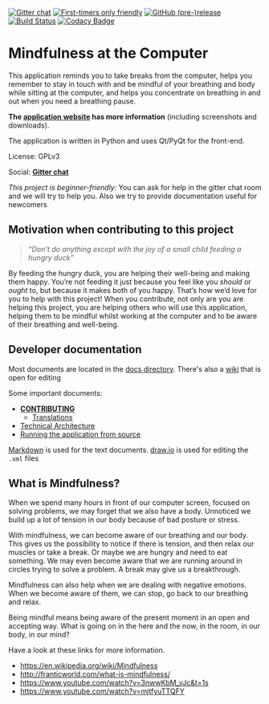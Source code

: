 [![Gitter chat](https://badges.gitter.im/gitterHQ/gitter.png)](https://gitter.im/mindfulness-at-the-computer/Lobby)
[![First-timers only friendly](https://img.shields.io/badge/first--timers--only-friendly-blue.svg)](http://www.firsttimersonly.com/)
[![GitHub (pre-)release](https://img.shields.io/github/release/mindfulness-at-the-computer/mindfulness-at-the-computer/all.svg)](https://github.com/mindfulness-at-the-computer/mindfulness-at-the-computer/releases/latest)
[![Build Status](https://travis-ci.org/mindfulness-at-the-computer/mindfulness-at-the-computer.svg?branch=master)](https://travis-ci.org/mindfulness-at-the-computer/mindfulness-at-the-computer)
[![Codacy Badge](https://api.codacy.com/project/badge/Grade/756cef9767da460e8f983131f5156825)](https://www.codacy.com/app/SunyataZero/mindfulness-at-the-computer?utm_source=github.com&amp;utm_medium=referral&amp;utm_content=mindfulness-at-the-computer/mindfulness-at-the-computer&amp;utm_campaign=Badge_Grade)
<!--
[![codecov](https://codecov.io/gh/mindfulness-at-the-computer/mindfulness-at-the-computer/branch/master/graph/badge.svg)](https://codecov.io/gh/mindfulness-at-the-computer/mindfulness-at-the-computer)
[![Total number of downloads](https://img.shields.io/github/downloads/mindfulness-at-the-computer/mindfulness-at-the-computer/total.svg)](https://github.com/mindfulness-at-the-computer/mindfulness-at-the-computer/releases)
-->

# Mindfulness at the Computer

This application reminds you to take breaks from the computer, helps you
remember to stay in touch with and be mindful of your breathing and body
while sitting at the computer, and helps you concentrate on breathing
in and out when you need a breathing pause.

**The [application website](https://mindfulness-at-the-computer.github.io)
has more information** (including screenshots and downloads).

The application is written in Python and uses Qt/PyQt for the front-end.

License: GPLv3

Social: [**Gitter chat**](https://gitter.im/mindfulness-at-the-computer/Lobby)

*This project is beginner-friendly:* You can ask for help in the gitter
chat room and we will try to help you. Also we try to provide documentation
useful for newcomers

## Motivation when contributing to this project

> *“Don't do anything except with the joy of a small child feeding a hungry duck”*

By feeding the hungry duck, you are helping their well-being and making them happy. You’re not feeding it just because you feel like you *should* or *ought* to, but because it makes both of you happy. That’s how we’d love for you to help with this project! When you contribute, not only are you are helping this project, you are helping others who will use this application, helping them to be mindful whilst working at the computer and to be aware of their breathing and well-being. 

## Developer documentation

Most documents are located in the [docs directory](docs/). There's also a [wiki](wiki) that is open for editing

Some important documents:
* [**CONTRIBUTING**](CONTRIBUTING.md)
  * [Translations](CONTRIBUTING.md#translations)
* [Technical Architecture](docs/tech-architecture.md)
* [Running the application from source](docs/howto/running-from-source.md)

[Markdown](https://github.com/mindfulness-at-the-computer/mindfulness-at-the-computer/wiki/Markdown) is used for the text documents. [draw.io](https://www.draw.io/) is used for editing the `.xml` files

## What is Mindfulness?

When we spend many hours in front of our computer screen, focused on solving problems, we may forget that we also have a body. Unnoticed we build up a lot of tension in our body because of bad posture or stress.

With mindfulness, we can become aware of our breathing and our body. This gives us the possibility to notice if there is tension, and then relax our muscles or take a break. Or maybe we are hungry and need to eat something. We may even become aware that we are running around in circles trying to solve a problem. A break may give us a breakthrough.

Mindfulness can also help when we are dealing with negative emotions. When we become aware of them, we can stop, go back to our breathing and relax.

Being mindful means being aware of the present moment in an open and accepting way. What is going on in the here and the now, in the room, in our body, in our mind?

Have a look at these links for more information.

* https://en.wikipedia.org/wiki/Mindfulness
* http://franticworld.com/what-is-mindfulness/
* https://www.youtube.com/watch?v=3nwwKbM_vJc&t=1s
* https://www.youtube.com/watch?v=mjtfyuTTQFY
